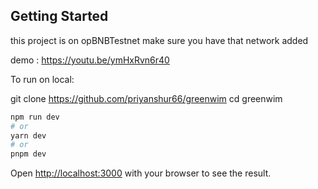 

## Getting Started

this project is on opBNBTestnet make sure you have that network added

demo : https://youtu.be/ymHxRvn6r40

To run on local:

git clone https://github.com/priyanshur66/greenwim
cd greenwim

```bash
npm run dev
# or
yarn dev
# or
pnpm dev
```

Open [http://localhost:3000](http://localhost:3000) with your browser to see the result.

